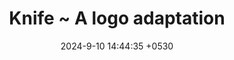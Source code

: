 ---
layout: post
id: 126
title:  "Knife ~ A logo adaptation"
date:   2024-9-10 14:44:35 +0530
categories: Themes
image: "assets/images/4.jpg"
---
